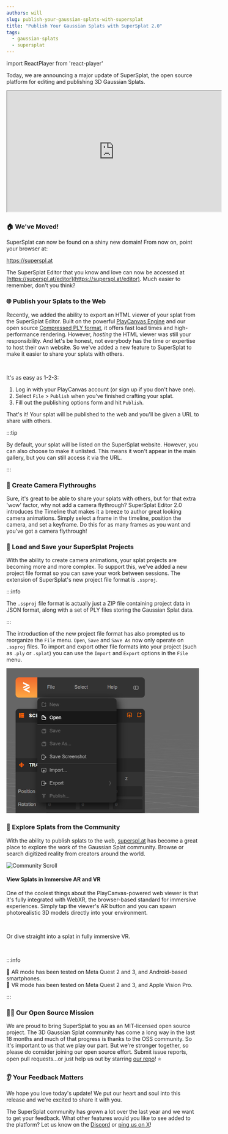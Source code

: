 ```yaml
---
authors: will
slug: publish-your-gaussian-splats-with-supersplat
title: "Publish Your Gaussian Splats with SuperSplat 2.0"
tags:
  - gaussian-splats
  - supersplat
---
```


import ReactPlayer from 'react-player'

Today, we are announcing a major update of SuperSplat, the open source platform for editing and publishing 3D Gaussian Splats.

<div className="iframe-container">
    <iframe loading="lazy" width="560" height="315" src="https://www.youtube.com/embed/eLi_HVoHjrk" title="YouTube video player" allow="accelerometer; autoplay; clipboard-write; encrypted-media; gyroscope; picture-in-picture" allowfullscreen></iframe>
</div>

### 🏠 We've Moved!

SuperSplat can now be found on a shiny new domain! From now on, point your browser at:

<div style={{ textAlign: 'center' }}>
  <a href="https://superspl.at" style={{ fontSize: '2rem', fontWeight: 'bold', textDecoration: 'none' }}>
    https://superspl.at
  </a>
</div>

The SuperSplat Editor that you know and love can now be accessed at [https://superspl.at/editor](https://superspl.at/editor). Much easier to remember, don't you think?

### 🌐 Publish your Splats to the Web

Recently, we added the ability to export an HTML viewer of your splat from the SuperSplat Editor. Built on the powerful [PlayCanvas Engine](https://github.com/playcanvas/engine) and our open source [Compressed PLY format](/compressing-gaussian-splats#compressed-ply-format), it offers fast load times and high-performance rendering. However, _hosting_ the HTML viewer was still your responsibility. And let's be honest, not everybody has the time or expertise to host their own website. So we've added a new feature to SuperSplat to make it easier to share your splats with others.

<ReactPlayer muted={true} controls url="/img/supersplat2-publish-1080p-social-60fps.mp4" />

<br />

It's as easy as 1-2-3:

1. Log in with your PlayCanvas account (or sign up if you don't have one).
2. Select `File` > `Publish` when you've finished crafting your splat.
3. Fill out the publishing options form and hit `Publish`.

That's it! Your splat will be published to the web and you'll be given a URL to share with others.

:::tip

By default, your splat will be listed on the SuperSplat website. However, you can also choose to make it unlisted. This means it won't appear in the main gallery, but you can still access it via the URL.

:::

### 🎥 Create Camera Flythroughs

Sure, it's great to be able to share your splats with others, but for that extra 'wow' factor, why not add a camera flythrough? SuperSplat Editor 2.0 introduces the Timeline that makes it a breeze to author great looking camera animations. Simply select a frame in the timeline, position the camera, and set a keyframe. Do this for as many frames as you want and you've got a camera flythrough!

<ReactPlayer muted={true} controls url="/img/supersplat2-camera-animation-720p-social-60fps.mp4" />

### 📄 Load and Save your SuperSplat Projects

With the ability to create camera animations, your splat projects are becoming more and more complex. To support this, we've added a new project file format so you can save your work between sessions. The extension of SuperSplat's new project file format is `.ssproj`.

:::info

The `.ssproj` file format is actually just a ZIP file containing project data in JSON format, along with a set of PLY files storing the Gaussian Splat data.

:::

The introduction of the new project file format has also prompted us to reorganize the `File` menu. `Open`, `Save` and `Save As` now only operate on `.ssproj` files. To import and export other file formats into your project (such as `.ply` or `.splat`) you can use the `Import` and `Export` options in the `File` menu.

![File Menu](/img/supersplat-file-menu.png)

### 👥 Explore Splats from the Community

With the ability to publish splats to the web, [superspl.at](https://superspl.at) has become a great place to explore the work of the Gaussian Splat community. Browse or search digitized reality from creators around the world.

![Community Scroll](/img/supersplat2-community-scroll.gif)

#### View Splats in Immersive AR and VR

One of the coolest things about the PlayCanvas-powered web viewer is that it's fully integrated with WebXR, the browser-based standard for immersive experiences. Simply tap the viewer's AR button and you can spawn photorealistic 3D models directly into your environment.

<ReactPlayer muted={true} controls url="/img/supersplat2-ar-quest3.mp4" />

<br />

Or dive straight into a splat in fully immersive VR.

<ReactPlayer muted={true} controls url="/img/supersplat2-vr-avp.mp4" />

<br />

:::info

🤳 AR mode has been tested on Meta Quest 2 and 3, and Android-based smartphones.  
🥽 VR mode has been tested on Meta Quest 2 and 3, and Apple Vision Pro.

:::

### 👨‍💻 Our Open Source Mission

We are proud to bring SuperSplat to you as an MIT-licensed open source project. The 3D Gaussian Splat community has come a long way in the last 18 months and much of that progress is thanks to the OSS community. So it's important to us that we play our part. But we're stronger together, so please do consider joining our open source effort. Submit issue reports, open pull requests...or just help us out by starring [our repo](https://github.com/playcanvas/supersplat)! ⭐

### 👂 Your Feedback Matters

We hope you love today's update! We put our heart and soul into this release and we're excited to share it with you.

The SuperSplat community has grown a lot over the last year and we want to get your feedback. What other features would you like to see added to the platform? Let us know on the [Discord](https://discord.com/invite/T3pnhRTTAY) or [ping us on X](https://x.com/playcanvas)!
